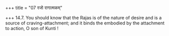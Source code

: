 +++
title = "07 रजो रागात्मकम्"

+++
14.7. You should know that the Rajas is of the nature of desire and is a
source of craving-attachment; and it binds the embodied by the
attachment to action, O son of Kunti !
